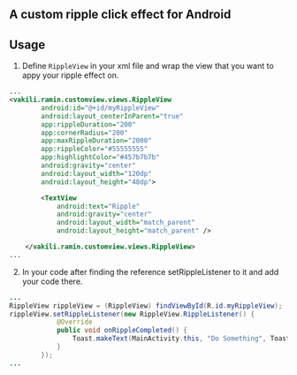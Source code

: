 ## A custom ripple click effect for Android

## Usage

1. Define `RippleView` in your xml file and wrap the view that you want to appy your ripple effect on.

```xml
...
<vakili.ramin.customview.views.RippleView
        android:id="@+id/myRippleView"
        android:layout_centerInParent="true"
        app:rippleDuration="200"
        app:cornerRadius="200"
        app:maxRippleDuration="2000"
        app:rippleColor="#55555555"
        app:highlightColor="#457b7b7b"
        android:gravity="center"
        android:layout_width="120dp"
        android:layout_height="48dp">

        <TextView
            android:text="Ripple"
            android:gravity="center"
            android:layout_width="match_parent"
            android:layout_height="match_parent" />

    </vakili.ramin.customview.views.RippleView>
...
```
2. In your code after finding the reference setRippleListener to it and add your code there.

```Java
...
RippleView rippleView = (RippleView) findViewById(R.id.myRippleView);
rippleView.setRippleListener(new RippleView.RippleListener() {
            @Override
            public void onRippleCompleted() {
                Toast.makeText(MainActivity.this, "Do Something", Toast.LENGTH_SHORT).show();
            }
        });
...
```

